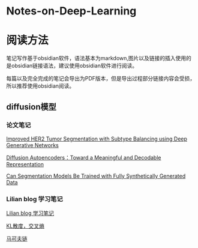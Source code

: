 # Notes-on-Deep-Learning

# 阅读方法

笔记写作基于obsidian软件，语法基本为markdown,图片以及链接的插入使用的是obsidian链接语法，建议使用obsidian软件进行阅读。

每篇以及完全完成的笔记会导出为PDF版本，但是导出过程部分链接内容会受损，所以推荐使用obsidian阅读。

## diffusion模型

### 论文笔记
[lmproved HER2 Tumor Segmentation with Subtype Balancing using Deep Generative Networks](diffusion/lmproved%20HER2%20Tumor%20Segmentation%20with%20Subtype%20Balancing%20using%20Deep%20Generative%20Networks)

[Diffusion Autoencoders：Toward a Meaningful and Decodable Representation](diffusion/Diffusion%20Autoencoders：Toward%20a%20Meaningful%20and%20Decodable%20Representation/Diffusion%20Autoencoders：Toward%20a%20Meaningful%20and%20Decodable%20Representation.pdf)

[Can Segmentation Models Be Trained with Fully Synthetically Generated Data](diffusion/Can%20Segmentation%20Models%20Be%20Trained%20with%20Fully%20Synthetically%20Generated%20Data/Can%20Segmentation%20Models%20Be%20Trained%20with%20Fully%20Synthetically%20Generated%20Data.pdf)


### Lilian blog 学习笔记

[Lilian blog 学习笔记](diffusion/Lilian%20blog%20学习笔记/Lilian%20blog%20学习笔记.md)

[KL散度，交叉熵](diffusion/Lilian%20blog%20学习笔记/KL散度，交叉熵.md)

[马可夫链](diffusion/Lilian%20blog%20学习笔记/Marcov%20Chain.md)

